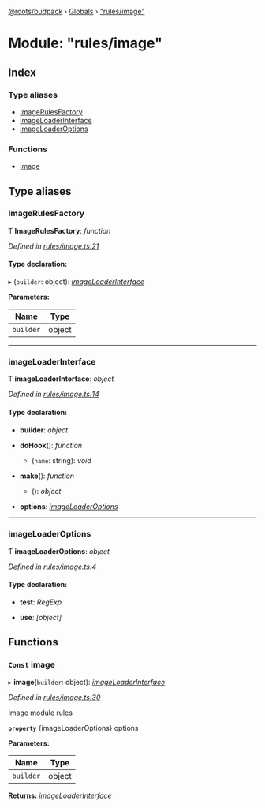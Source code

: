 [@roots/budpack](../README.md) › [Globals](../globals.md) › ["rules/image"](_rules_image_.md)

# Module: "rules/image"

## Index

### Type aliases

* [ImageRulesFactory](_rules_image_.md#imagerulesfactory)
* [imageLoaderInterface](_rules_image_.md#imageloaderinterface)
* [imageLoaderOptions](_rules_image_.md#imageloaderoptions)

### Functions

* [image](_rules_image_.md#const-image)

## Type aliases

###  ImageRulesFactory

Ƭ **ImageRulesFactory**: *function*

*Defined in [rules/image.ts:21](https://github.com/roots/bud-support/blob/91a13d1/src/budpack/builder/webpack/rules/image.ts#L21)*

#### Type declaration:

▸ (`builder`: object): *[imageLoaderInterface](_rules_image_.md#imageloaderinterface)*

**Parameters:**

Name | Type |
------ | ------ |
`builder` | object |

___

###  imageLoaderInterface

Ƭ **imageLoaderInterface**: *object*

*Defined in [rules/image.ts:14](https://github.com/roots/bud-support/blob/91a13d1/src/budpack/builder/webpack/rules/image.ts#L14)*

#### Type declaration:

* **builder**: *object*

* **doHook**(): *function*

  * (`name`: string): *void*

* **make**(): *function*

  * (): *object*

* **options**: *[imageLoaderOptions](_rules_image_.md#imageloaderoptions)*

___

###  imageLoaderOptions

Ƭ **imageLoaderOptions**: *object*

*Defined in [rules/image.ts:4](https://github.com/roots/bud-support/blob/91a13d1/src/budpack/builder/webpack/rules/image.ts#L4)*

#### Type declaration:

* **test**: *RegExp*

* **use**: *[object]*

## Functions

### `Const` image

▸ **image**(`builder`: object): *[imageLoaderInterface](_rules_image_.md#imageloaderinterface)*

*Defined in [rules/image.ts:30](https://github.com/roots/bud-support/blob/91a13d1/src/budpack/builder/webpack/rules/image.ts#L30)*

Image module rules

**`property`** {imageLoaderOptions} options

**Parameters:**

Name | Type |
------ | ------ |
`builder` | object |

**Returns:** *[imageLoaderInterface](_rules_image_.md#imageloaderinterface)*
